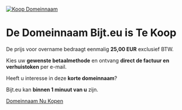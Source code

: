[![Koop Domeinnaam](https://www.koopdomeinnaam.nl/images/koopdomeinnaam.png)](https://www.koopdomeinnaam.nl/ "Koop Domeinnaam")

# De Domeinnaam Bijt.eu is Te Koop

De prijs voor overname bedraagt eenmalig **25,00 EUR** exclusief BTW.

Kies uw **gewenste betaalmethode** en ontvang **direct de factuur en verhuistoken** per e-mail.

Heeft u interesse in deze **korte domeinnaam**?

Bijt.eu kan **binnen 1 minuut van u** zijn.

[Domeinnaam Nu Kopen](https://www.koopdomeinnaam.nl/koop/bijt.eu "bijt.eu kopen")
